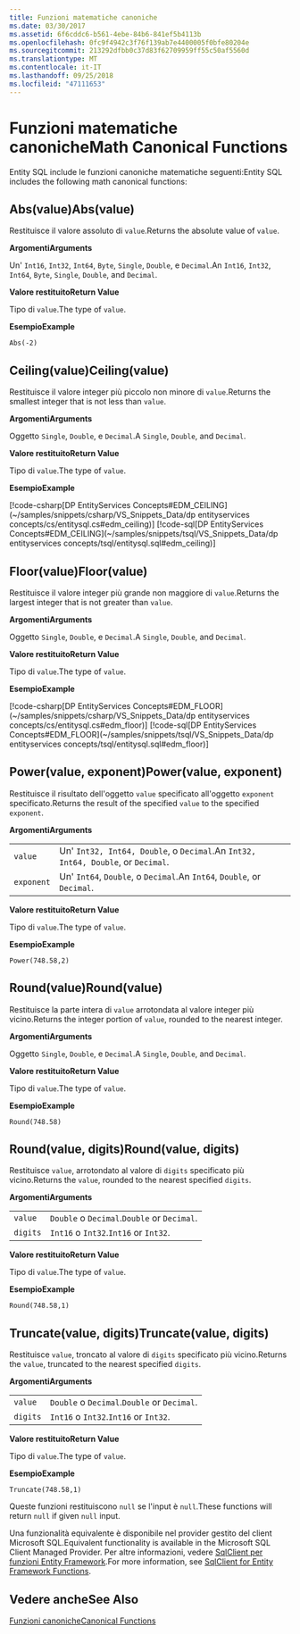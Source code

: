 ```yaml
---
title: Funzioni matematiche canoniche
ms.date: 03/30/2017
ms.assetid: 6f6cddc6-b561-4ebe-84b6-841ef5b4113b
ms.openlocfilehash: 0fc9f4942c3f76f139ab7e4400005f0bfe80204e
ms.sourcegitcommit: 213292dfbb0c37d83f62709959ff55c50af5560d
ms.translationtype: MT
ms.contentlocale: it-IT
ms.lasthandoff: 09/25/2018
ms.locfileid: "47111653"
---
```

# <a name="math-canonical-functions"></a><span data-ttu-id="46c96-102">Funzioni matematiche canoniche</span><span class="sxs-lookup"><span data-stu-id="46c96-102">Math Canonical Functions</span></span>

<span data-ttu-id="46c96-103">Entity SQL include le funzioni canoniche matematiche seguenti:</span><span class="sxs-lookup"><span data-stu-id="46c96-103">Entity SQL includes the following math canonical functions:</span></span>
  
## <a name="absvalue"></a><span data-ttu-id="46c96-104">Abs(value)</span><span class="sxs-lookup"><span data-stu-id="46c96-104">Abs(value)</span></span>

<span data-ttu-id="46c96-105">Restituisce il valore assoluto di `value`.</span><span class="sxs-lookup"><span data-stu-id="46c96-105">Returns the absolute value of `value`.</span></span>

<span data-ttu-id="46c96-106">**Argomenti**</span><span class="sxs-lookup"><span data-stu-id="46c96-106">**Arguments**</span></span>

<span data-ttu-id="46c96-107">Un' `Int16`, `Int32`, `Int64`, `Byte`, `Single`, `Double`, e `Decimal`.</span><span class="sxs-lookup"><span data-stu-id="46c96-107">An `Int16`, `Int32`, `Int64`, `Byte`, `Single`, `Double`, and `Decimal`.</span></span>

<span data-ttu-id="46c96-108">**Valore restituito**</span><span class="sxs-lookup"><span data-stu-id="46c96-108">**Return Value**</span></span>

<span data-ttu-id="46c96-109">Tipo di `value`.</span><span class="sxs-lookup"><span data-stu-id="46c96-109">The type of `value`.</span></span>

<span data-ttu-id="46c96-110">**Esempio**</span><span class="sxs-lookup"><span data-stu-id="46c96-110">**Example**</span></span>

`Abs(-2)`

## <a name="ceilingvalue"></a><span data-ttu-id="46c96-111">Ceiling(value)</span><span class="sxs-lookup"><span data-stu-id="46c96-111">Ceiling(value)</span></span>

<span data-ttu-id="46c96-112">Restituisce il valore integer più piccolo non minore di `value`.</span><span class="sxs-lookup"><span data-stu-id="46c96-112">Returns the smallest integer that is not less than `value`.</span></span>

<span data-ttu-id="46c96-113">**Argomenti**</span><span class="sxs-lookup"><span data-stu-id="46c96-113">**Arguments**</span></span>

<span data-ttu-id="46c96-114">Oggetto `Single`, `Double`, e `Decimal`.</span><span class="sxs-lookup"><span data-stu-id="46c96-114">A `Single`, `Double`, and `Decimal`.</span></span>

<span data-ttu-id="46c96-115">**Valore restituito**</span><span class="sxs-lookup"><span data-stu-id="46c96-115">**Return Value**</span></span>

<span data-ttu-id="46c96-116">Tipo di `value`.</span><span class="sxs-lookup"><span data-stu-id="46c96-116">The type of `value`.</span></span>

<span data-ttu-id="46c96-117">**Esempio**</span><span class="sxs-lookup"><span data-stu-id="46c96-117">**Example**</span></span>

[!code-csharp[DP EntityServices Concepts#EDM_CEILING](~/samples/snippets/csharp/VS_Snippets_Data/dp entityservices concepts/cs/entitysql.cs#edm_ceiling)]
[!code-sql[DP EntityServices Concepts#EDM_CEILING](~/samples/snippets/tsql/VS_Snippets_Data/dp entityservices concepts/tsql/entitysql.sql#edm_ceiling)]

## <a name="floorvalue"></a><span data-ttu-id="46c96-118">Floor(value)</span><span class="sxs-lookup"><span data-stu-id="46c96-118">Floor(value)</span></span>

<span data-ttu-id="46c96-119">Restituisce il valore integer più grande non maggiore di `value`.</span><span class="sxs-lookup"><span data-stu-id="46c96-119">Returns the largest integer that is not greater than `value`.</span></span>

<span data-ttu-id="46c96-120">**Argomenti**</span><span class="sxs-lookup"><span data-stu-id="46c96-120">**Arguments**</span></span>

<span data-ttu-id="46c96-121">Oggetto `Single`, `Double`, e `Decimal`.</span><span class="sxs-lookup"><span data-stu-id="46c96-121">A `Single`, `Double`, and `Decimal`.</span></span>

<span data-ttu-id="46c96-122">**Valore restituito**</span><span class="sxs-lookup"><span data-stu-id="46c96-122">**Return Value**</span></span>

<span data-ttu-id="46c96-123">Tipo di `value`.</span><span class="sxs-lookup"><span data-stu-id="46c96-123">The type of `value`.</span></span>

<span data-ttu-id="46c96-124">**Esempio**</span><span class="sxs-lookup"><span data-stu-id="46c96-124">**Example**</span></span>

[!code-csharp[DP EntityServices Concepts#EDM_FLOOR](~/samples/snippets/csharp/VS_Snippets_Data/dp entityservices concepts/cs/entitysql.cs#edm_floor)]
[!code-sql[DP EntityServices Concepts#EDM_FLOOR](~/samples/snippets/tsql/VS_Snippets_Data/dp entityservices concepts/tsql/entitysql.sql#edm_floor)]

## <a name="powervalue-exponent"></a><span data-ttu-id="46c96-125">Power(value, exponent)</span><span class="sxs-lookup"><span data-stu-id="46c96-125">Power(value, exponent)</span></span>

<span data-ttu-id="46c96-126">Restituisce il risultato dell'oggetto `value` specificato all'oggetto `exponent` specificato.</span><span class="sxs-lookup"><span data-stu-id="46c96-126">Returns the result of the specified `value` to the specified `exponent`.</span></span>

<span data-ttu-id="46c96-127">**Argomenti**</span><span class="sxs-lookup"><span data-stu-id="46c96-127">**Arguments**</span></span>

|  |  |
|--|--|
|`value` | <span data-ttu-id="46c96-128">Un' `Int32, Int64, Double`, o `Decimal`.</span><span class="sxs-lookup"><span data-stu-id="46c96-128">An `Int32, Int64, Double`, or `Decimal`.</span></span> |
|`exponent` | <span data-ttu-id="46c96-129">Un' `Int64`, `Double`, o `Decimal`.</span><span class="sxs-lookup"><span data-stu-id="46c96-129">An `Int64`, `Double`, or `Decimal`.</span></span> |

<span data-ttu-id="46c96-130">**Valore restituito**</span><span class="sxs-lookup"><span data-stu-id="46c96-130">**Return Value**</span></span>

<span data-ttu-id="46c96-131">Tipo di `value`.</span><span class="sxs-lookup"><span data-stu-id="46c96-131">The type of `value`.</span></span>

<span data-ttu-id="46c96-132">**Esempio**</span><span class="sxs-lookup"><span data-stu-id="46c96-132">**Example**</span></span>

`Power(748.58,2)`

## <a name="roundvalue"></a><span data-ttu-id="46c96-133">Round(value)</span><span class="sxs-lookup"><span data-stu-id="46c96-133">Round(value)</span></span>

<span data-ttu-id="46c96-134">Restituisce la parte intera di `value` arrotondata al valore integer più vicino.</span><span class="sxs-lookup"><span data-stu-id="46c96-134">Returns the integer portion of `value`, rounded to the nearest integer.</span></span>

<span data-ttu-id="46c96-135">**Argomenti**</span><span class="sxs-lookup"><span data-stu-id="46c96-135">**Arguments**</span></span>

<span data-ttu-id="46c96-136">Oggetto `Single`, `Double`, e `Decimal`.</span><span class="sxs-lookup"><span data-stu-id="46c96-136">A `Single`, `Double`, and `Decimal`.</span></span>

<span data-ttu-id="46c96-137">**Valore restituito**</span><span class="sxs-lookup"><span data-stu-id="46c96-137">**Return Value**</span></span>

<span data-ttu-id="46c96-138">Tipo di `value`.</span><span class="sxs-lookup"><span data-stu-id="46c96-138">The type of `value`.</span></span>

<span data-ttu-id="46c96-139">**Esempio**</span><span class="sxs-lookup"><span data-stu-id="46c96-139">**Example**</span></span>

`Round(748.58)`

## <a name="roundvalue-digits"></a><span data-ttu-id="46c96-140">Round(value, digits)</span><span class="sxs-lookup"><span data-stu-id="46c96-140">Round(value, digits)</span></span>

<span data-ttu-id="46c96-141">Restituisce `value`, arrotondato al valore di `digits` specificato più vicino.</span><span class="sxs-lookup"><span data-stu-id="46c96-141">Returns the `value`, rounded to the nearest specified `digits`.</span></span>

<span data-ttu-id="46c96-142">**Argomenti**</span><span class="sxs-lookup"><span data-stu-id="46c96-142">**Arguments**</span></span>

|  |  |
|--|--|
|`value`|<span data-ttu-id="46c96-143">`Double` o `Decimal`.</span><span class="sxs-lookup"><span data-stu-id="46c96-143">`Double` or `Decimal`.</span></span>|
|`digits`|<span data-ttu-id="46c96-144">`Int16` o `Int32`.</span><span class="sxs-lookup"><span data-stu-id="46c96-144">`Int16` or `Int32`.</span></span>|

<span data-ttu-id="46c96-145">**Valore restituito**</span><span class="sxs-lookup"><span data-stu-id="46c96-145">**Return Value**</span></span>

<span data-ttu-id="46c96-146">Tipo di `value`.</span><span class="sxs-lookup"><span data-stu-id="46c96-146">The type of `value`.</span></span>

<span data-ttu-id="46c96-147">**Esempio**</span><span class="sxs-lookup"><span data-stu-id="46c96-147">**Example**</span></span>

`Round(748.58,1)`

## <a name="truncatevalue-digits"></a><span data-ttu-id="46c96-148">Truncate(value, digits)</span><span class="sxs-lookup"><span data-stu-id="46c96-148">Truncate(value, digits)</span></span>

<span data-ttu-id="46c96-149">Restituisce `value`, troncato al valore di `digits` specificato più vicino.</span><span class="sxs-lookup"><span data-stu-id="46c96-149">Returns the `value`, truncated to the nearest specified `digits`.</span></span>

<span data-ttu-id="46c96-150">**Argomenti**</span><span class="sxs-lookup"><span data-stu-id="46c96-150">**Arguments**</span></span>

|  |  |
|--|--|
|`value`|<span data-ttu-id="46c96-151">`Double` o `Decimal`.</span><span class="sxs-lookup"><span data-stu-id="46c96-151">`Double` or `Decimal`.</span></span>|
|`digits`|<span data-ttu-id="46c96-152">`Int16` o `Int32`.</span><span class="sxs-lookup"><span data-stu-id="46c96-152">`Int16` or `Int32`.</span></span>|

<span data-ttu-id="46c96-153">**Valore restituito**</span><span class="sxs-lookup"><span data-stu-id="46c96-153">**Return Value**</span></span>

<span data-ttu-id="46c96-154">Tipo di `value`.</span><span class="sxs-lookup"><span data-stu-id="46c96-154">The type of `value`.</span></span>

<span data-ttu-id="46c96-155">**Esempio**</span><span class="sxs-lookup"><span data-stu-id="46c96-155">**Example**</span></span>

`Truncate(748.58,1)`  
  
 <span data-ttu-id="46c96-156">Queste funzioni restituiscono `null` se l'input è `null`.</span><span class="sxs-lookup"><span data-stu-id="46c96-156">These functions will return `null` if given `null` input.</span></span>  
  
 <span data-ttu-id="46c96-157">Una funzionalità equivalente è disponibile nel provider gestito del client Microsoft SQL.</span><span class="sxs-lookup"><span data-stu-id="46c96-157">Equivalent functionality is available in the Microsoft SQL Client Managed Provider.</span></span> <span data-ttu-id="46c96-158">Per altre informazioni, vedere [SqlClient per funzioni Entity Framework](../../../../../../docs/framework/data/adonet/ef/sqlclient-for-ef-functions.md).</span><span class="sxs-lookup"><span data-stu-id="46c96-158">For more information, see [SqlClient for Entity Framework Functions](../../../../../../docs/framework/data/adonet/ef/sqlclient-for-ef-functions.md).</span></span>  
  
## <a name="see-also"></a><span data-ttu-id="46c96-159">Vedere anche</span><span class="sxs-lookup"><span data-stu-id="46c96-159">See Also</span></span>  
 [<span data-ttu-id="46c96-160">Funzioni canoniche</span><span class="sxs-lookup"><span data-stu-id="46c96-160">Canonical Functions</span></span>](../../../../../../docs/framework/data/adonet/ef/language-reference/canonical-functions.md)
